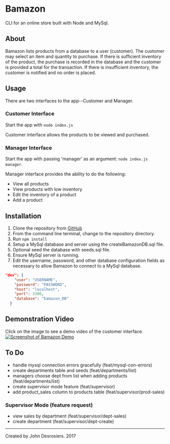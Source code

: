 # Bamazon
CLI for an online store built with Node and MySql.

## About
Bamazon lists products from a database to a user (customer). The customer may select an item and quantity to purchase. If there is sufficient inventory of the product, the purchase is recorded in the database and the customer is provided a total for the transaction. If there is insufficient inventory, the customer is notified and no order is placed.

## Usage
There are two interfaces to the app--Customer and Manager.

### Customer Interface
Start the app with `node index.js`

Customer interface allows the products to be viewed and purchased.

### Manager Interface
Start the app with passing 'manager' as an argument: `node index.js manager`.

Manager interface provides the ability to do the following:
* View all products
* View products with low inventory
* Edit the inventory of a product
* Add a product

## Installation
1. Clone the repository from [GitHub](https://github.com/median-man/Bamazon)
2. From the command line terminal, change to the repository directory.
3. Run `npm install`
4. Setup a MySql database and server using the createBamazonDB.sql file.
5. Optional seed the database with seeds.sql file.
6. Ensure MySql server is running.
7. Edit the username, password, and other database configuration fields as necessary to allow
Bamazon to connect to a MySql database.
```json
"dev": {
    "user": "USERNAME",
    "password": "PASSWORD",
    "host": "localhost",
    "port": 3306,
    "database": "bamazon_DB"
  }
```

## Demonstration Video
Click on the image to see a demo video of the customer interface.
[![Screenshot of Bamazon Demo](http://img.youtube.com/vi/oivuUEn2sls/0.jpg)](http://www.youtube.com/watch?v=oivuUEn2sls)

## To Do
* handle mysql connection errors gracefully (feat/mysql-con-errors)
* create departments table and seeds (feat/departments/list)
* managers choose dept from list when adding products (feat/departments/list)
* create supervisor mode feature (feat/supervisor)
* add product_sales column to products table (feat/supervisor/prod-sales)

### Supervisor Mode (feature request)
* view sales by department (feat/supervisor/dept-sales)
* create department (feat/supervisor/dept-create)

---
Created by John Desrosiers. 2017
